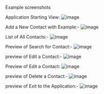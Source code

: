 Example screenshots

  Application Starting View:
       ![image](https://user-images.githubusercontent.com/98306116/150830534-06cc75de-e75d-4840-b908-0aa8cf347f70.png)

  Add a New Contact
    with Example:-
       ![image](https://user-images.githubusercontent.com/98306116/150830822-9b1298c7-42c3-4770-8c31-d714e694e42a.png)

List of All Contacts:-
      ![image](https://user-images.githubusercontent.com/98306116/150830934-649c2c34-05cc-4557-acd0-0003fca9613d.png)

Preview of Search for Contact:-
      ![image](https://user-images.githubusercontent.com/98306116/150831049-f8148343-04c9-437f-8fed-ae011c5ab8c3.png)
 
 preview of Edit a Contact:-
      ![image](https://user-images.githubusercontent.com/98306116/150831190-c7911cd5-8e4e-45d5-af90-ba68584f428d.png)
 
 Preview of Edit a Contact:
     ![image](https://user-images.githubusercontent.com/98306116/150831297-5fe9f559-cec5-4fd5-b88b-74d0a5941224.png)

preview of Delete a Contact:-
    ![image](https://user-images.githubusercontent.com/98306116/150831559-8a33e7f6-7e9d-4c60-ae13-0737aae21e33.png)

preview of Exit to the Application:-
   ![image](https://user-images.githubusercontent.com/98306116/150831810-d979418b-326a-4ae0-b072-4fb4dcb37dd4.png)
